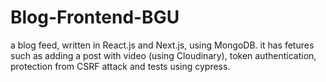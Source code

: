 # Blog-Frontend-BGU
a blog feed, written in React.js and Next.js, using MongoDB. it has fetures such as adding a post with video (using Cloudinary), token authentication, protection from CSRF attack and tests using cypress.
